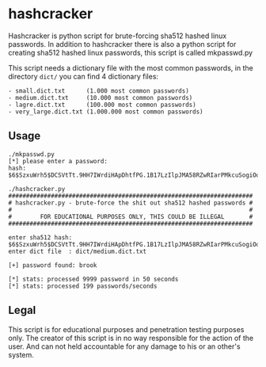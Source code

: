 # hashcracker

Hashcracker is python script for brute-forcing sha512 hashed linux passwords. In addition to hashcracker there is also a python script for creating sha512 hashed linux passwords, this script is called mkpasswd.py

This script needs a dictionary file with the most common passwords, in the directory `dict/` you can find 4 dictionary files:

    - small.dict.txt      (1.000 most common passwords)
    - medium.dict.txt     (10.000 most common passwords)
    - lagre.dict.txt      (100.000 most common passwords)
    - very_large.dict.txt (1.000.000 most common passwords)

## Usage

    ./mkpasswd.py
    [*] please enter a password: 
    hash: $6$SzxuWrh5$DCSVtTt.9HH7IWrdiHApDhtfPG.1B17LzIlpJMA58RZwRIarPMkcuSogiOq0skAdfOnfjnM9Zgd3KhRS5zDkm1
    
    ./hashcracker.py
    #####################################################################
    # hashcracker.py - brute-force the shit out sha512 hashed passwords #
    #                                                                   #
    #        FOR EDUCATIONAL PURPOSES ONLY, THIS COULD BE ILLEGAL       #
    #####################################################################
    
    enter sha512 hash: $6$SzxuWrh5$DCSVtTt.9HH7IWrdiHApDhtfPG.1B17LzIlpJMA58RZwRIarPMkcuSogiOq0skAdfOnfjnM9Zgd3KhRS5zDkm1
    enter dict file  : dict/medium.dict.txt
    
    [+] password found: brook
    
    [*] stats: processed 9999 password in 50 seconds
    [*] stats: processed 199 passwords/seconds

## Legal
This script is for educational purposes and penetration testing purposes only. The creator of this script is in no way responsible for the action of the user. And can not held accountable for any damage to his or an other's system.
